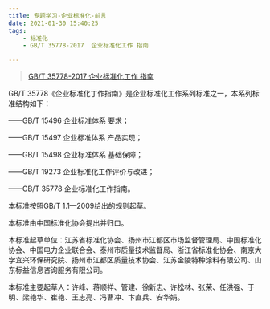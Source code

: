 ```yaml
---
title: 专题学习-企业标准化-前言
date: 2021-01-30 15:40:25
tags: 
	- 标准化
	- GB/T 35778-2017  企业标准化工作 指南

---
```




> [GB/T 35778-2017  企业标准化工作 指南](http://c.gb688.cn/bzgk/gb/showGb?type=online&hcno=BCD97A1A4C06AF7DA3AC4DEEC92B113A)



GB/T 35778《企业标准化丁作指南》是企业标准化工作系列标准之一，本系列标准结构如下：

——GB/T 15496 企业标准体系 要求；

——GB/T 15497 企业标准体系 产品实现；

——GB/T 15498 企业标准体系 基础保障；

——GB/T 19273 企业标准化工作评价与改进；

——GB/T 35778 企业标准化工作指南。

本标准按照GB/T 1.1—2009给出的规则起草。

本标准由中国标准化协会提出并归口。

本标准起草单位：江苏省标准化协会、扬州市江都区市场监督管理局、中国标准化协会、中国电力企业联合会、泰州市质量技术监督局、浙江省标准化协会、南京大学宜兴环保研究院、扬州市江都区质量技术协会、江苏金陵特种涂料有限公司、山东标益信息咨询服务有限公司。

本标准主要起草人：许峰、蒋顺祥、管建、徐新忠、许松林、张荣、任洪强、于明、梁艳华、崔艳、王志亮、冯曹冲、卞直兵、安华娟。 